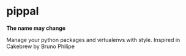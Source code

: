 pippal
======

**The name may change**

Manage your python packages and virtualenvs with style. Inspired in Cakebrew by Bruno Philipe
